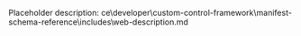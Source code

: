 Placeholder description: ce\developer\custom-control-framework\manifest-schema-reference\includes\web-description.md